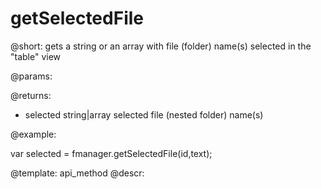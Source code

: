 getSelectedFile
=============


@short:
	gets a string or an array with file (folder) name(s) selected in the "table" view

@params:


@returns:
- selected		string|array		selected file (nested folder) name(s)



@example:

var selected = fmanager.getSelectedFile(id,text);

@template:	api_method
@descr:

